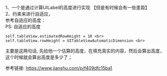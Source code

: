 
1、一个是通过计算UILabel的高度进行实现 【但是有时候会有一些差距】<br>
2、约束来进行自适应， <br>
参考自适应的高度：
<br>
PS:
自适应的高度<br>
```
self.tableView.estimatedRowHeight = 10 <br>
self.tableView.rowHeight = UITableViewAutomaticDimension <br>
```
主要是这两句话, 先给他一个估算的高度，在填充真实的内容，然后会算出高度，这个时候就会算出高度是多少了；

参考链接:
https://www.jianshu.com/p/f409dfc15ba1

